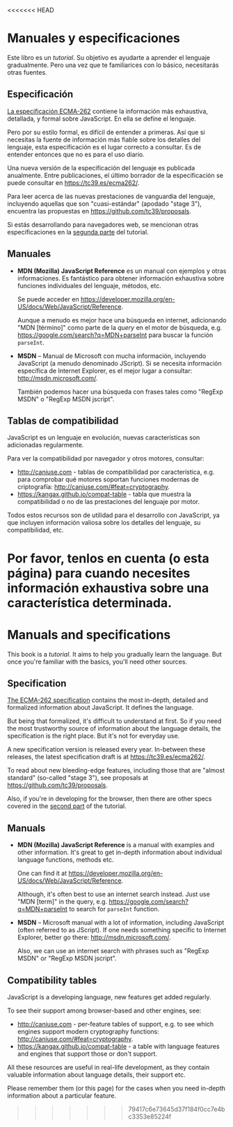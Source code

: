 
<<<<<<< HEAD
# Manuales y especificaciones

Este libro es un *tutorial*. Su objetivo es ayudarte a aprender el lenguaje gradualmente. Pero una vez que te familiarices con lo básico, necesitarás otras fuentes.

## Especificación

[La especificación ECMA-262](https://www.ecma-international.org/publications/standards/Ecma-262.htm) contiene la información más exhaustiva, detallada, y formal sobre JavaScript. En ella se define el lenguaje.

Pero por su estilo formal, es difícil de entender a primeras. Así que si necesitas la fuente de información más fiable sobre los detalles del lenguaje, esta especificación es el lugar correcto a consultar. Es de entender entonces que no es para el uso diario.

Una nueva versión de la especificación del lenguaje es publicada anualmente. Entre publicaciones, el último borrador de la especificación se puede consultar en <https://tc39.es/ecma262/>.

Para leer acerca de las nuevas prestaciones de vanguardia del lenguaje, incluyendo aquellas que son "cuasi-estándar" (apodado "stage 3"), encuentra las propuestas en <https://github.com/tc39/proposals>.

Si estás desarrollando para navegadores web, se mencionan otras especificaciones en la [segunda parte](info:browser-environment) del tutorial.

## Manuales

- **MDN (Mozilla) JavaScript Reference** es un manual con ejemplos y otras informaciones. Es fantástico para obtener información exhaustiva sobre funciones individuales del lenguaje, métodos, etc.

    Se puede acceder en <https://developer.mozilla.org/en-US/docs/Web/JavaScript/Reference>.

    Aunque a menudo es mejor hace una búsqueda en internet, adicionando "MDN [término]" como parte de la *query* en el motor de búsqueda, e.g. <https://google.com/search?q=MDN+parseInt> para buscar la función `parseInt`.


- **MSDN** – Manual de Microsoft con mucha información, incluyendo JavaScript (a menudo denominado JScript). Si se necesita información específica de Internet Explorer, es el mejor lugar a consultar: <http://msdn.microsoft.com/>.

    También podemos hacer una búsqueda con frases tales como "RegExp MSDN" o "RegExp MSDN jscript".

## Tablas de compatibilidad

JavaScript es un lenguaje en evolución, nuevas características son adicionadas regularmente.

Para ver la compatibilidad por navegador y otros motores, consultar:

- <http://caniuse.com> - tablas de compatibilidad por característica, e.g. para comprobar qué motores soportan funciones modernas de criptografía: <http://caniuse.com/#feat=cryptography>.
- <https://kangax.github.io/compat-table> - tabla que muestra la compatibilidad o no de las prestaciones del lenguaje por motor.

Todos estos recursos son de utilidad para el desarrollo con JavaScript, ya que incluyen información valiosa sobre los detalles del lenguaje, su compatibilidad, etc.

Por favor, tenlos en cuenta (o esta página) para cuando necesites información exhaustiva sobre una característica determinada.
=======
# Manuals and specifications

This book is a *tutorial*. It aims to help you gradually learn the language. But once you're familiar with the basics, you'll need other sources.

## Specification

[The ECMA-262 specification](https://www.ecma-international.org/publications/standards/Ecma-262.htm) contains the most in-depth, detailed and formalized information about JavaScript. It defines the language.

But being that formalized, it's difficult to understand at first. So if you need the most trustworthy source of information about the language details, the specification is the right place. But it's not for everyday use.

A new specification version is released every year. In-between these releases, the latest specification draft is at <https://tc39.es/ecma262/>.

To read about new bleeding-edge features, including those that are "almost standard" (so-called "stage 3"), see proposals at <https://github.com/tc39/proposals>.

Also, if you're in developing for the browser, then there are other specs covered in the [second part](info:browser-environment) of the tutorial.

## Manuals

- **MDN (Mozilla) JavaScript Reference** is a manual with examples and other information. It's great to get in-depth information about individual language functions, methods etc.

    One can find it at <https://developer.mozilla.org/en-US/docs/Web/JavaScript/Reference>.

    Although, it's often best to use an internet search instead. Just use "MDN [term]" in the query, e.g. <https://google.com/search?q=MDN+parseInt> to search for `parseInt` function.


- **MSDN** – Microsoft manual with a lot of information, including JavaScript (often referred to as JScript). If one needs something specific to Internet Explorer, better go there: <http://msdn.microsoft.com/>.

    Also, we can use an internet search with phrases such as "RegExp MSDN" or "RegExp MSDN jscript".

## Compatibility tables

JavaScript is a developing language, new features get added regularly.

To see their support among browser-based and other engines, see:

- <http://caniuse.com> - per-feature tables of support, e.g. to see which engines support modern cryptography functions: <http://caniuse.com/#feat=cryptography>.
- <https://kangax.github.io/compat-table> - a table with language features and engines that support those or don't support.

All these resources are useful in real-life development, as they contain valuable information about language details, their support etc.

Please remember them (or this page) for the cases when you need in-depth information about a particular feature.
>>>>>>> 79417c6e73645d37f184f0cc7e4bc3353e85224f
